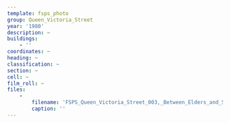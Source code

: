 ```yaml
---
template: fsps_photo
group: Queen_Victoria_Street
year: '1980'
description: ~
buildings:
    - ''
coordinates: ~
heading: ~
classification: ~
section: ~
cell: ~
film_roll: ~
files:
    -
        filename: 'FSPS_Queen_Victoria_Street_003,_Between_Elders_and_Shacks,_7-6-J,_1980.png'
        caption: ''
---
```

